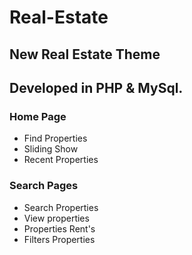 # Real-Estate
## New Real Estate Theme

## Developed in PHP & MySql.

### Home Page
* Find Properties 
* Sliding Show
* Recent Properties

### Search Pages
* Search Properties 
* View properties
* Properties Rent's
* Filters Properties
